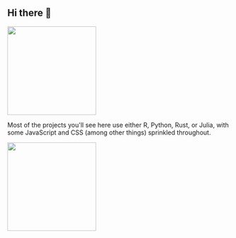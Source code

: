 ## Hi there 👋

<img height=200 align="center" src="https://github-readme-stats.vercel.app/api?username=r03ert0&theme=transparent" />

Most of the projects you'll see here use either R, Python, Rust, or Julia, with some JavaScript and CSS (among other things) sprinkled throughout.

<img height=200 align="center" src="https://github-readme-stats.vercel.app/api/top-langs/?username=r03ert0&size_weight=0.5&count_weight=0.5&layout=compact&hide=scss,lua&theme=transparent&langs_count=8" />

<!--
**r03ert0/r03ert0** is a ✨ _special_ ✨ repository because its `README.md` (this file) appears on your GitHub profile.

Here are some ideas to get you started:

- 🔭 I’m currently working on ...
- 🌱 I’m currently learning ...
- 👯 I’m looking to collaborate on ...
- 🤔 I’m looking for help with ...
- 💬 Ask me about ...
- 📫 How to reach me: ...
- 😄 Pronouns: ...
- ⚡ Fun fact: ...
-->

